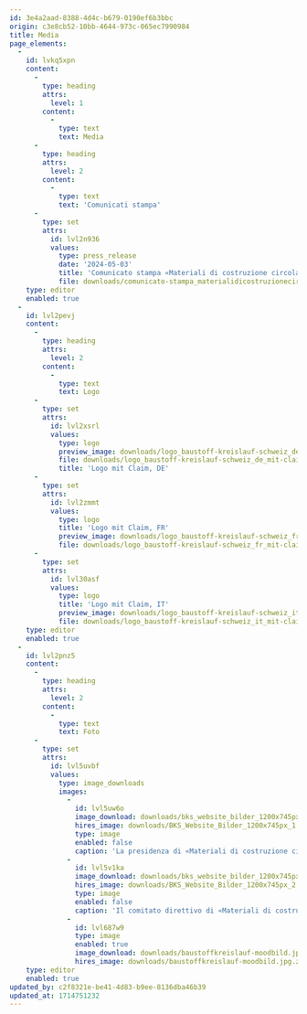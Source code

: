 ```yaml
---
id: 3e4a2aad-8388-4d4c-b679-0190ef6b3bbc
origin: c3e8cb52-10bb-4644-973c-065ec7990984
title: Media
page_elements:
  -
    id: lvkq5xpn
    content:
      -
        type: heading
        attrs:
          level: 1
        content:
          -
            type: text
            text: Media
      -
        type: heading
        attrs:
          level: 2
        content:
          -
            type: text
            text: 'Comunicati stampa'
      -
        type: set
        attrs:
          id: lvl2n936
          values:
            type: press_release
            date: '2024-05-03'
            title: 'Comunicato stampa «Materiali di costruzione circolari Svizzera»'
            file: downloads/comunicato-stampa_materialidicostruzionecircolariavizzera_03052024.pdf
    type: editor
    enabled: true
  -
    id: lvl2pevj
    content:
      -
        type: heading
        attrs:
          level: 2
        content:
          -
            type: text
            text: Logo
      -
        type: set
        attrs:
          id: lvl2xsrl
          values:
            type: logo
            preview_image: downloads/logo_baustoff-kreislauf-schweiz_de_mit-claim_farbig_rgb.png
            file: downloads/logo_baustoff-kreislauf-schweiz_de_mit-claim_farbig_cmyk.eps.zip
            title: 'Logo mit Claim, DE'
      -
        type: set
        attrs:
          id: lvl2zmmt
          values:
            type: logo
            title: 'Logo mit Claim, FR'
            preview_image: downloads/logo_baustoff-kreislauf-schweiz_fr_mit-claim_farbig_rgb.png
            file: downloads/logo_baustoff-kreislauf-schweiz_fr_mit-claim_farbig_cmyk.eps.zip
      -
        type: set
        attrs:
          id: lvl30asf
          values:
            type: logo
            title: 'Logo mit Claim, IT'
            preview_image: downloads/logo_baustoff-kreislauf-schweiz_it_mit-claim_farbig_rgb.png
            file: downloads/logo_baustoff-kreislauf-schweiz_it_mit-claim_farbig_cmyk.eps.zip
    type: editor
    enabled: true
  -
    id: lvl2pnz5
    content:
      -
        type: heading
        attrs:
          level: 2
        content:
          -
            type: text
            text: Foto
      -
        type: set
        attrs:
          id: lvl5uvbf
          values:
            type: image_downloads
            images:
              -
                id: lvl5uw6o
                image_download: downloads/bks_website_bilder_1200x745px_1.png
                hires_image: downloads/BKS_Website_Bilder_1200x745px_1.png.zip
                type: image
                enabled: false
                caption: 'La presidenza di «Materiali di costruzione circolari Svizzera».'
              -
                id: lvl5v1ka
                image_download: downloads/bks_website_bilder_1200x745px_2.png
                hires_image: downloads/BKS_Website_Bilder_1200x745px_2.png.zip
                type: image
                enabled: false
                caption: 'Il comitato direttivo di «Materiali di costruzione circolari Svizzera».'
              -
                id: lvl687w9
                type: image
                enabled: true
                image_download: downloads/baustoffkreislauf-moodbild.jpg
                hires_image: downloads/baustoffkreislauf-moodbild.jpg.zip
    type: editor
    enabled: true
updated_by: c2f8321e-be41-4d83-b9ee-8136dba46b39
updated_at: 1714751232
---
```


